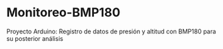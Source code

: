 # Monitoreo-BMP180
Proyecto Arduino: Registro de datos de presión y altitud con BMP180 para su posterior análisis

